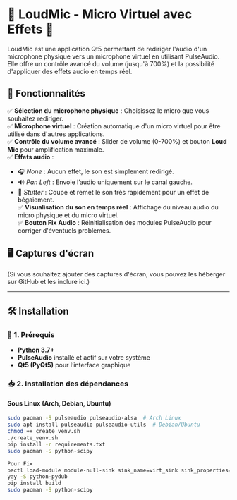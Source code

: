 # 🎤 LoudMic - Micro Virtuel avec Effets 🎵  

LoudMic est une application Qt5 permettant de rediriger l'audio d'un microphone physique vers un microphone virtuel en utilisant PulseAudio.  
Elle offre un contrôle avancé du volume (jusqu'à 700%) et la possibilité d'appliquer des effets audio en temps réel.  

## 🚀 Fonctionnalités  
✅ **Sélection du microphone physique** : Choisissez le micro que vous souhaitez rediriger.  
✅ **Microphone virtuel** : Création automatique d'un micro virtuel pour être utilisé dans d'autres applications.  
✅ **Contrôle du volume avancé** : Slider de volume (0-700%) et bouton **Loud Mic** pour amplification maximale.  
✅ **Effets audio** :  
   - 🎧 *None* : Aucun effet, le son est simplement redirigé.  
   - 🔊 *Pan Left* : Envoie l’audio uniquement sur le canal gauche.  
   - 🎵 *Stutter* : Coupe et remet le son très rapidement pour un effet de bégaiement.  
✅ **Visualisation du son en temps réel** : Affichage du niveau audio du micro physique et du micro virtuel.  
✅ **Bouton Fix Audio** : Réinitialisation des modules PulseAudio pour corriger d'éventuels problèmes.  

## 🖥️ Captures d'écran  
(Si vous souhaitez ajouter des captures d'écran, vous pouvez les héberger sur GitHub et les inclure ici.)

---

## 🛠️ Installation  

### 🔽 1. Prérequis  
- **Python 3.7+**  
- **PulseAudio** installé et actif sur votre système  
- **Qt5 (PyQt5)** pour l’interface graphique  

### 📥 2. Installation des dépendances  

#### Sous Linux (Arch, Debian, Ubuntu)  

```bash
sudo pacman -S pulseaudio pulseaudio-alsa  # Arch Linux
sudo apt install pulseaudio pulseaudio-utils  # Debian/Ubuntu
chmod +x create_venv.sh
./create_venv.sh
pip install -r requirements.txt
sudo pacman -S python-scipy

Pour Fix
pactl load-module module-null-sink sink_name=virt_sink sink_properties=device.description=VirtualMic
yay -S python-pydub
pip install build
sudo pacman -S python-scipy
